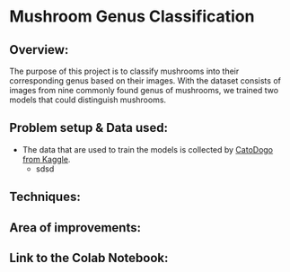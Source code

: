 # Mushroom Genus Classification

## Overview:
  
  The purpose of this project is to classify mushrooms into their corresponding genus based on their images. With the dataset consists of images from nine commonly found genus of mushrooms, we trained two models that could distinguish mushrooms.
  
## Problem setup & Data used:
- The data that are used to train the models is collected by [CatoDogo from Kaggle][1].
  - sdsd

## Techniques:

## Area of improvements:

## Link to the Colab Notebook:

[1]: https://www.kaggle.com/maysee/mushrooms-classification-common-genuss-images
